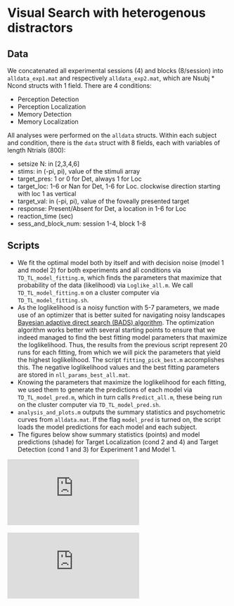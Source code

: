# Visual Search with heterogenous distractors




## Data

We concatenated all experimental sessions (4) and blocks (8/session) into `alldata_exp1.mat` and respectively `alldata_exp2.mat`, which are Nsubj * Ncond structs with 1 field. There are 4 conditions: 

- Perception Detection
- Perception Localization
- Memory Detection
- Memory Localization


All analyses were performed on the `alldata` structs. Within each subject and condition, there is the `data` struct with 8 fields, each with variables of length Ntrials (800):


- setsize N: in [2,3,4,6]
- stims: in (-pi, pi), value of the stimuli array
- target_pres: 1 or 0 for Det, always 1 for Loc
- target_loc: 1-6 or Nan for Det, 1-6 for Loc. clockwise direction starting with loc 1 as vertical
- target_val: in (-pi, pi), value of the foveally presented target
- response: Present/Absent for Det, a location in 1-6 for Loc
- reaction_time (sec)
- sess_and_block_num: session 1-4, block 1-8


## Scripts


- We fit the optimal model both by itself and with decision noise (model 1 and model 2) for both experiments and all conditions via `TD_TL_model_fitting.m`, which finds the parameters that maximize that probability of the data (likelihood) via `Loglike_all.m`. We call  `TD_TL_model_fitting.m` on a cluster computer via `TD_TL_model_fitting.sh`.
- As the loglikelihood is a noisy function with 5-7 parameters, we made use of an optimizer that is better suited for navigating noisy landscapes [Bayesian adaptive direct search (BADS) algorithm](https://github.com/lacerbi/bads). The optimization algorithm works better with several starting points to ensure that we indeed managed to find the best fitting model parameters that maximize the loglikelihood. Thus, the results from the previous script represent 20 runs for each fitting, from which we will pick the parameters that yield the highest loglikelihood. The script `fitting_pick_best.m` accomplishes this. The negative loglikelihood values and the best fitting parameters are stored in `nll_params_best_all.mat`.
- Knowing the parameters that maximize the loglikelihood for each fitting, we used them to generate the predictions of each model via `TD_TL_model_pred.m`, which in turn calls `Predict_all.m`, these being run on the cluster computer via `TD_TL_model_pred.sh`. 
- `analysis_and_plots.m` outputs the summary statistics and psychometric curves from `alldata.mat`. If the flag `model_pred` is turned on, the script loads the model predictions for each model and each subject. 
- The figures below show summary statistics (points) and model predictions (shade) for Target Localization (cond 2 and 4) and Target Detection (cond 1 and 3) for Experiment 1 and Model 1.


![Exp 1 Localization data: summary statistics and model 1 fits](https://github.com/lianaan/Vis_Search/blob/master/LOC_full_figure_1_model_1_type_2_exp_1.pdf) 

![Exp 1 Detection data: summary statistics and model 1 fits](https://github.com/lianaan/Vis_Search/blob/master/DET_full_figure_1_model_1_type_1_exp_1.pdf) 





